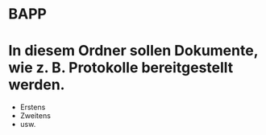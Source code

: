 # BAPP
<h1>In diesem Ordner sollen Dokumente, wie z. B. Protokolle bereitgestellt werden.</h1>
<ul>
<li>Erstens</li>
<li>Zweitens</li>
<li>usw.</li>
</ul>
